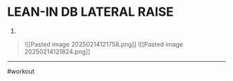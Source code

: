 # LEAN-IN DB LATERAL RAISE
1. 
>![[Pasted image 20250214121758.png]]
>![[Pasted image 20250214121824.png]]
---
#workout 